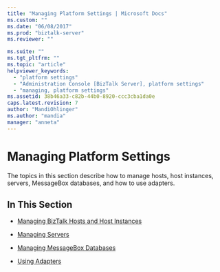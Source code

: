 ```yaml
---
title: "Managing Platform Settings | Microsoft Docs"
ms.custom: ""
ms.date: "06/08/2017"
ms.prod: "biztalk-server"
ms.reviewer: ""

ms.suite: ""
ms.tgt_pltfrm: ""
ms.topic: "article"
helpviewer_keywords: 
  - "platform settings"
  - "Administration Console [BizTalk Server], platform settings"
  - "managing, platform settings"
ms.assetid: 38b46a33-c82b-44b0-8920-ccc3cba1da0e
caps.latest.revision: 7
author: "MandiOhlinger"
ms.author: "mandia"
manager: "anneta"
---
```

# Managing Platform Settings
The topics in this section describe how to manage hosts, host instances, servers, MessageBox databases, and how to use adapters.  
  
## In This Section  
  
-   [Managing BizTalk Hosts and Host Instances](../core/managing-biztalk-hosts-and-host-instances.md)  
  
-   [Managing Servers](../core/managing-servers.md)  
  
-   [Managing MessageBox Databases](../core/managing-messagebox-databases.md)  
  
-   [Using Adapters](../core/using-adapters.md)